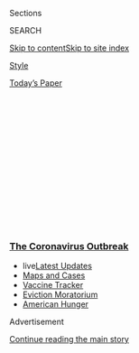 <div id="app">

<div>

<div>

<div>

<div class="NYTAppHideMasthead css-1q2w90k e1suatyy0">

<div class="section css-ui9rw0 e1suatyy2">

<div class="css-eph4ug er09x8g0">

<div class="css-6n7j50">

</div>

<span class="css-1dv1kvn">Sections</span>

<div class="css-10488qs">

<span class="css-1dv1kvn">SEARCH</span>

</div>

[Skip to content](#site-content)[Skip to site
index](#site-index)

</div>

<div id="masthead-section-label" class="css-1wr3we4 eaxe0e00">

[Style](https://www.nytimes3xbfgragh.onion/section/style)

</div>

<div class="css-10698na e1huz5gh0">

</div>

</div>

<div id="masthead-bar-one" class="section hasLinks css-15hmgas e1csuq9d3">

<div class="css-uqyvli e1csuq9d0">

</div>

<div class="css-1uqjmks e1csuq9d1">

</div>

<div class="css-9e9ivx">

[](https://myaccount.nytimes3xbfgragh.onion/auth/login?response_type=cookie&client_id=vi)

</div>

<div class="css-1bvtpon e1csuq9d2">

[Today’s
Paper](https://www.nytimes3xbfgragh.onion/section/todayspaper)

</div>

</div>

</div>

</div>

<div data-aria-hidden="false">

<div id="site-content" data-role="main">

<div>

<div class="css-1aor85t" style="opacity:0.000000001;z-index:-1;visibility:hidden">

<div class="css-1hqnpie">

<div class="css-epjblv">

<span class="css-17xtcya">[Style](/section/style)</span><span class="css-x15j1o">|</span><span class="css-fwqvlz">Capri,
a Getaway for the Rich and Famous, Misses Its
Americans</span>

</div>

<div class="css-k008qs">

<div class="css-1iwv8en">

<span class="css-18z7m18"></span>

<div>

</div>

</div>

<span class="css-1n6z4y">https://nyti.ms/2Fa3v5f</span>

<div class="css-1705lsu">

<div class="css-4xjgmj">

<div class="css-4skfbu" data-role="toolbar" data-aria-label="Social Media Share buttons, Save button, and Comments Panel with current comment count" data-testid="share-tools">

  - 
  - 
  - 
  - 
    
    <div class="css-6n7j50">
    
    </div>

  - 
  - 

</div>

</div>

</div>

</div>

</div>

</div>

<div class="css-13pd83m">

<div class="css-l9svim">

### [<span class="css-pa1jbp"><span class="css-1rxm0ex">The Coronavirus</span><span class="css-1rxm0ex"> Outbreak</span></span>](https://www.nytimes3xbfgragh.onion/news-event/coronavirus?name=styln-coronavirus-national&region=TOP_BANNER&block=storyline_menu_recirc&action=click&pgtype=Article&impression_id=bae62ef0-f27e-11ea-b230-435ddf4f92b6&variant=undefined)

  - <span class="css-ousu42"><span class="css-12clwdu">live</span>[Latest
    Updates](https://www.nytimes3xbfgragh.onion/2020/09/08/world/covid-19-coronavirus.html?name=styln-coronavirus-national&region=TOP_BANNER&block=storyline_menu_recirc&action=click&pgtype=Article&impression_id=bae65600-f27e-11ea-b230-435ddf4f92b6&variant=undefined)</span>
  - <span class="css-ousu42">[Maps and
    Cases](https://www.nytimes3xbfgragh.onion/interactive/2020/us/coronavirus-us-cases.html?name=styln-coronavirus-national&region=TOP_BANNER&block=storyline_menu_recirc&action=click&pgtype=Article&impression_id=bae65601-f27e-11ea-b230-435ddf4f92b6&variant=undefined)</span>
  - <span class="css-ousu42">[Vaccine
    Tracker](https://www.nytimes3xbfgragh.onion/interactive/2020/science/coronavirus-vaccine-tracker.html?name=styln-coronavirus-national&region=TOP_BANNER&block=storyline_menu_recirc&action=click&pgtype=Article&impression_id=bae67d10-f27e-11ea-b230-435ddf4f92b6&variant=undefined)</span>
  - <span class="css-ousu42">[Eviction
    Moratorium](https://www.nytimes3xbfgragh.onion/2020/09/02/your-money/eviction-moratorium-covid.html?name=styln-coronavirus-national&region=TOP_BANNER&block=storyline_menu_recirc&action=click&pgtype=Article&impression_id=bae67d11-f27e-11ea-b230-435ddf4f92b6&variant=undefined)</span>
  - <span class="css-ousu42">[American
    Hunger](https://www.nytimes3xbfgragh.onion/interactive/2020/09/02/magazine/food-insecurity-hunger-us.html?name=styln-coronavirus-national&region=TOP_BANNER&block=storyline_menu_recirc&action=click&pgtype=Article&impression_id=bae67d12-f27e-11ea-b230-435ddf4f92b6&variant=undefined)</span>

</div>

</div>

<div id="top-wrapper" class="css-1sy8kpn">

<div id="top-slug" class="css-l9onyx">

Advertisement

</div>

[Continue reading the main
story](#after-top)

<div class="ad top-wrapper" style="text-align:center;height:100%;display:block;min-height:250px">

<div id="top" class="place-ad" data-position="top" data-size-key="top">

</div>

</div>

<div id="after-top">

</div>

</div>

<div>

<div id="sponsor-wrapper" class="css-1hyfx7x">

<div id="sponsor-slug" class="css-19vbshk">

Supported by

</div>

[Continue reading the main
story](#after-sponsor)

<div id="sponsor" class="ad sponsor-wrapper" style="text-align:center;height:100%;display:block">

</div>

<div id="after-sponsor">

</div>

</div>

<div class="css-186x18t">

<span class="css-10ej3is ezdmqqa0">The Great Read</span>

</div>

<div class="css-1vkm6nb ehdk2mb0">

# Capri, a Getaway for the Rich and Famous, Misses Its Americans

</div>

Visitors from the United States make up the largest share of foreign
tourists on the Italian island, and this year their absence is denting
local businesses.

<div class="css-79elbk" data-testid="photoviewer-wrapper">

<div class="css-z3e15g" data-testid="photoviewer-wrapper-hidden">

</div>

<div class="css-1a48zt4 ehw59r15" data-testid="photoviewer-children">

![<span class="css-16f3y1r e13ogyst0" data-aria-hidden="true">“People
come for three things: the sun and the sea, the food and the shopping,”
said Federico Alvarez de Toledo, 56, who has lived on Capri for nine
years.</span><span class="css-cnj6d5 e1z0qqy90" itemprop="copyrightHolder"><span class="css-1ly73wi e1tej78p0">Credit...</span><span><span>Ciro
De
Luca/Reuters</span></span></span>](https://static01.graylady3jvrrxbe.onion/images/2020/09/01/fashion/VIRUS-CAPRI01/merlin_171887103_86640278-991a-4000-aa01-06cf59bd96cc-articleLarge.jpg?quality=75&auto=webp&disable=upscale)

</div>

</div>

<div class="css-18e8msd">

<div class="css-vp77d3 epjyd6m0">

<div class="css-hus3qt ey68jwv0" data-aria-hidden="true">

[![Valeriya
Safronova](https://static01.graylady3jvrrxbe.onion/images/2018/06/14/multimedia/author-valeriya-safronova/author-valeriya-safronova-thumbLarge.jpg
"Valeriya Safronova")](https://www.nytimes3xbfgragh.onion/by/valeriya-safronova)

</div>

<div class="css-1baulvz">

By [<span class="css-1baulvz last-byline" itemprop="name">Valeriya
Safronova</span>](https://www.nytimes3xbfgragh.onion/by/valeriya-safronova)

</div>

</div>

  - 
    
    <div class="css-ld3wwf e16638kd2">
    
    Sept. 8,
    2020
    
    </div>

  - 
    
    <div class="css-4xjgmj">
    
    <div class="css-d8bdto" data-role="toolbar" data-aria-label="Social Media Share buttons, Save button, and Comments Panel with current comment count" data-testid="share-tools">
    
      - 
      - 
      - 
      - 
        
        <div class="css-6n7j50">
        
        </div>
    
      - 
      - 
    
    </div>
    
    </div>

</div>

</div>

<div class="section meteredContent css-1r7ky0e" name="articleBody" itemprop="articleBody">

<div class="css-1fanzo5 StoryBodyCompanionColumn">

<div class="css-53u6y8">

CAPRI, Italy — On a sweltering Monday morning in August, half an hour
before a ferry to Capri was scheduled to depart from a harbor in Naples,
dozens of sweating people crowded on the dock, their face masks in
various states of ineffectiveness.

The ferry ride to Capri, an island off the coast of southern Italy,
lasts about an hour. Once on the island, many of those on board spent
the rest of the day lining up for the funicular, for buses, for taxis
and for boats.

After a strict lockdown this spring, during which most people were
barred from entering the island, Capri reopened to tourists in June**,**
a few months later than usual. Like other parts of Italy, the region
that Capri is in, Campania, has seen a [large drop in international
tourists](https://www.nytimes3xbfgragh.onion/2020/06/10/world/europe/italy-coronavirus-tourism.html)
this summer — 85 to 90 percent less than last year, according to Gianni
Terminiello, who is in charge of statistics at Campania’s tourism
agency.

Capri made up some of the difference last month with Italian tourists;
the mayor of Capri estimated that thousands of people **** were arriving
daily in August.

</div>

</div>

<div class="css-1fanzo5 StoryBodyCompanionColumn">

<div class="css-53u6y8">

The visitors carry a health risk, but Capri’s 14,000 or so residents
rely on tourism, so the stores, hotels and beach clubs have reopened,
with some operating at full or near-full capacity. On a recent weekday,
beach coves were dotted with towels and bright, colored umbrellas,
restaurants like the popular Da Paolino were booked solid (weeks in
advance), and the cafes in the “piazzetta” — the square at the center of
Capri — were filled from morning to night.

According to health authorities in Campania, the island had zero cases
of Covid-19 in June and July. Sixteen were recorded in the second half
of August.

The dreaminess of Capri’s rugged landscape and jewel-toned sea has long
attracted the wealthy, famous and powerful, beginning about 2,000 years
ago with the Roman emperor Tiberius, who built 12 villas on the island
and is said to have thrown people who displeased him off Capri’s cliffs.

Toward the end of the 19th century, Axel Munthe, the physician and
companion of Queen Victoria of Sweden, built a holiday [getaway in
Capri](http://www.villasanmichele.eu/), and several decades later, in
the early 1900s, the writer Maxim Gorky [hosted his friend Vladimir
Lenin](https://www.idfa.nl/en/film/d931478e-6c95-42a5-910b-1d960452536e/the-other-revolution-gorkij-and-lenin-on-capri/docs-for-sale)
at his Capri home. (Gorky was one of the island’s famous exiles; another
was [the poet Pablo
Neruda](https://www.sothebys.com/en/buy/auction/2020/music-continental-books-and-medieval-manuscripts/pablo-neruda-16-letters-together-with-documents).)

</div>

</div>

<div class="css-79elbk" data-testid="photoviewer-wrapper">

<div class="css-z3e15g" data-testid="photoviewer-wrapper-hidden">

</div>

<div class="css-1a48zt4 ehw59r15" data-testid="photoviewer-children">

![<span class="css-16f3y1r e13ogyst0" data-aria-hidden="true">The
Chilean poet Pablo Neruda on Capri in
1952. </span><span class="css-cnj6d5 e1z0qqy90" itemprop="copyrightHolder"><span class="css-1ly73wi e1tej78p0">Credit...</span><span>Mario
Torrisi/Associated
Press</span></span>](https://static01.graylady3jvrrxbe.onion/images/2020/09/03/fashion/VIRUS-CAPRI-neruda/VIRUS-CAPRI-neruda-articleLarge.jpg?quality=75&auto=webp&disable=upscale)

</div>

</div>

<div class="css-1fanzo5 StoryBodyCompanionColumn">

<div class="css-53u6y8">

“People come for three things: the sun and the sea, the food and the
shopping,” said Federico Alvarez de Toledo, 56, who has lived on Capri
for nine years and whose family has owned a house in the town center
since 1860.

</div>

</div>

<div class="css-1fanzo5 StoryBodyCompanionColumn">

<div class="css-53u6y8">

Giovanna Gentile Ferragamo, who serves on the board of directors at
Salvatore Ferragamo S.p.A., the luxury goods company, grew up visiting
Capri with her parents. She recalls riding donkeys around the island as
a
child.

<div id="NYT_MAIN_CONTENT_1_REGION" class="css-9tf9ac">

<div>

<div id="styln-covid-updates-world" class="section interactive-content interactive-size-medium css-1ftcdic">

<div class="css-17ih8de interactive-body">

<div id="styln-briefing-block" data-asset-id="QXJ0aWNsZTpueXQ6Ly9hcnRpY2xlLzczNDIwODc0LTQ1NGYtNTQ4Ny1hYzExLTM0Mzg2ODUxZDI3ZA==">

<div class="briefing-block-header-section">

# [Latest Updates: The Coronavirus Outbreak](https://www.nytimes3xbfgragh.onion/2020/09/08/world/covid-19-coronavirus.html?action=click&pgtype=Article&state=default&region=MAIN_CONTENT_1&context=storylines_live_updates)

<div class="briefing-block-ts">

Updated 2020-09-09T08:22:37.235Z

</div>

</div>

  - [AstraZeneca halts a vaccine trial to investigate a participant’s
    illness.](https://www.nytimes3xbfgragh.onion/2020/09/08/world/covid-19-coronavirus.html?action=click&pgtype=Article&state=default&region=MAIN_CONTENT_1&context=storylines_live_updates#link-313b443d)
  - [Facing a surge in cases, Britain plans to limit most gatherings to
    six
    people.](https://www.nytimes3xbfgragh.onion/2020/09/08/world/covid-19-coronavirus.html?action=click&pgtype=Article&state=default&region=MAIN_CONTENT_1&context=storylines_live_updates#link-4438dd7)
  - [Nine drugmakers pledge to thoroughly vet any coronavirus
    vaccine.](https://www.nytimes3xbfgragh.onion/2020/09/08/world/covid-19-coronavirus.html?action=click&pgtype=Article&state=default&region=MAIN_CONTENT_1&context=storylines_live_updates#link-679303d7)

<div class="briefing-block-footer">

<div class="briefing-block-footer-meta">

[See more
updates](https://www.nytimes3xbfgragh.onion/2020/09/08/world/covid-19-coronavirus.html?action=click&pgtype=Article&state=default&region=MAIN_CONTENT_1&context=storylines_live_updates)

</div>

<div class="briefing-block-briefinglinks">

<span>More live coverage:</span>
[Markets](https://www.nytimes3xbfgragh.onion/live/2020/09/08/business/stock-market-today-coronavirus?action=click&pgtype=Article&state=default&region=MAIN_CONTENT_1&context=storylines_live_updates)

</div>

</div>

</div>

</div>

</div>

</div>

</div>

“If they wanted to stop, there was no way you could get them to go,”
Mrs. Gentile Ferragamo said of the animals. “You had to wait until they
had their lunch. But we were not in a hurry.” Now, Mrs. Gentile
Ferragamo, 77, visits her villa on the island two or three times a year
and spends most of her time on her
“[gozzo](https://www.capri.com/en/b/rent-a-gozzo-boat-on-capri),” a
traditional local boat, lounging in the sun during the day and catching
squid in the evening.

“Everything is good in Capri,” she said.

Still, the pandemic has touched the island in many ways.

In early August, Marino Lembo, the mayor of Capri, fearful of the
effects that the crush of visitors could have on the island’s zero
infections, made masks mandatory in the busiest parts of the island,
like the center square and its adjoining streets.

On a recent couple of days, tourists seemed to be following the rule —
at least during the afternoons. Their faces covered, they strolled past
display cases lined with limoncello, past Chanel and Gucci and Fendi,
and past the artisanal boutiques selling sandals and perfumes.

But at night, as the hours ticked by and the coffee cups in the
piazzetta were replaced by bottles of wine, the little cloth barriers
slipped off, revealing more and more skin.

</div>

</div>

<div class="css-1fanzo5 StoryBodyCompanionColumn">

<div class="css-53u6y8">

“Wearing masks doesn’t allow you to feel like you’re on vacation,” said
Mariano Della Corte, 37, a journalist and social anthropologist who grew
up in Capri and lives there now. “Capri is a place that’s exotic. You
don’t care about your problems, your everyday life. But now, you cannot
have the place as an
escape.”

</div>

</div>

<div class="css-79elbk" data-testid="photoviewer-wrapper">

<div class="css-z3e15g" data-testid="photoviewer-wrapper-hidden">

</div>

<div class="css-1a48zt4 ehw59r15" data-testid="photoviewer-children">

<div class="css-1xdhyk6 erfvjey0">

<span class="css-1ly73wi e1tej78p0">Image</span>

<div class="css-zjzyr8">

<div data-testid="lazyimage-container" style="height:251.33333333333331px">

</div>

</div>

</div>

<span class="css-16f3y1r e13ogyst0" data-aria-hidden="true">Though Capri
had plenty of Italian tourists this summer, they do not have the
spending capacity of foreigners, said Gianni Terminiello, who is in
charge of statistics at Campania’s tourism
agency.</span><span class="css-cnj6d5 e1z0qqy90" itemprop="copyrightHolder"><span class="css-1ly73wi e1tej78p0">Credit...</span><span>Ciro
De Luca/Reuters</span></span>

</div>

</div>

<div class="css-1fanzo5 StoryBodyCompanionColumn">

<div class="css-53u6y8">

Fewer people on the island has meant a resurgence of nature, with
cleaner waters and more space for the island’s fauna, but Caprese
business owners lament the lack of one particular species this year: the
Americans. Locals say that the island looks and feels very different
without the summer set that migrates across the ocean and makes up the
largest share of Capri’s foreign tourists.

<div id="NYT_MAIN_CONTENT_2_REGION" class="css-9tf9ac">

<div>

</div>

</div>

“Life in Capri is connected to the presence of these people,” said Mr.
Della Corte. “It’s kind of a second home for them. We see them as a part
of the island.” Without the usual summer crowds, he said, “it seems like
another place.”

Dinner is later, for one. “The Americans eat at 7 p.m.,” said Carmine De
Martino, 39, the owner of [Bagni
Tiberio](https://www.bagnitiberio.com/en/index), a beach club opened in
1926 by Mr. De Martino’s great-grandfather among the ruins of a Roman
villa. “The Italians eat at 10 p.m.” The general volume has increased,
he added. “Americans are quieter. Now it’s a very loud place because we
are noisy.”

Mr. Lembo, the mayor, said that Americans who are used to staying in
Capri every summer in the same rooms in the same hotels have been
calling to ask if they can come this year. “Obviously it is not
possible,” he said.

</div>

</div>

<div class="css-1fanzo5 StoryBodyCompanionColumn">

<div class="css-53u6y8">

Michela De Martino, 44, who with her sister and uncle owns [Da
Paolino](https://paolinocapri.com/en/), a former farm and bocce court
that became a restaurant in the 1970s, said that about 80 percent of
their customers are from the United States. Over the decades, those
customers have included Bruce Willis and Demi Moore, Leonardo DiCaprio,
Will Smith and Uma Thurman.

Since travel restrictions were announced, she said, many Americans have
been writing and calling, already making plans to eat at the
lemon-tree-shaded restaurant in the summer of 2021.

## A Symbol of the ‘Dolce Vita’

Americans, particularly famous ones, have been a dependable presence in
Capri since the end of the Second World War. Jacqueline Kennedy Onassis,
an oft-photographed visitor, made famous both a [local style of
sandal](https://footwearnews.com/2016/fashion/designers/canfaro-capri-sandals-jackie-kennedy-onassis-style-shoes-207293/)
and a length of pants named after the island.

Frank Sinatra, Gracie Fields, and Bing Crosby and Rosemary Clooney
recorded the same [song](https://www.youtube.com/watch?v=vzD8YHhdv3w)
about the island for their albums. Elizabeth Taylor and Richard Burton
[visited](https://www.dailymail.co.uk/tvshowbiz/article-1277881/Dame-Gracie-Field-auction-Unseen-picture-Elizabeth-Taylor-Richard-Burton.html)
the island’s popular beach club, the Canzone del Mare, in the early days
of their relationship, when it was still somewhat of a
secret.

<div id="NYT_MAIN_CONTENT_3_REGION" class="css-9tf9ac">

<div>

<div id="styln-prism-freeform-1594220623585" class="section interactive-content interactive-size-medium css-1ftcdic">

<div class="css-17ih8de interactive-body">

<div id="prism-freeform-block-62914" class="css-19mumt8" data-role="complementary" data-storyline="The Coronavirus Outbreak" data-truncated="true" tabindex="0">

<div class="css-a8d9oz">

<div class="css-eb027h">

[](https://www.nytimes3xbfgragh.onion/news-event/coronavirus?action=click&pgtype=Article&state=default&region=MAIN_CONTENT_3&context=storylines_faq)

### The Coronavirus Outbreak ›

#### Frequently Asked Questions

Updated September 4, 2020

  - #### What are the symptoms of coronavirus?
    
      - In the beginning, the coronavirus [seemed like it was primarily
        a respiratory
        illness](https://www.nytimes3xbfgragh.onion/article/coronavirus-facts-history.html?action=click&pgtype=Article&state=default&region=MAIN_CONTENT_3&context=storylines_faq#link-6817bab5) —
        many patients had fever and chills, were weak and tired, and
        coughed a lot, though some people don’t show many symptoms at
        all. Those who seemed sickest had pneumonia or acute respiratory
        distress syndrome and received supplemental oxygen. By now,
        doctors have identified many more symptoms and syndromes. In
        April, [the C.D.C. added to the list of early
        signs](https://www.nytimes3xbfgragh.onion/2020/04/27/health/coronavirus-symptoms-cdc.html?action=click&pgtype=Article&state=default&region=MAIN_CONTENT_3&context=storylines_faq) sore
        throat, fever, chills and muscle aches. Gastrointestinal upset,
        such as diarrhea and nausea, has also been observed. Another
        telltale sign of infection may be a sudden, profound diminution
        of one’s [sense of smell and
        taste.](https://www.nytimes3xbfgragh.onion/2020/03/22/health/coronavirus-symptoms-smell-taste.html?action=click&pgtype=Article&state=default&region=MAIN_CONTENT_3&context=storylines_faq) Teenagers
        and young adults in some cases have developed painful red and
        purple lesions on their fingers and toes — nicknamed “Covid toe”
        — but few other serious symptoms.

  - #### Why is it safer to spend time together outside?
    
      - [Outdoor
        gatherings](https://www.nytimes3xbfgragh.onion/2020/05/15/us/coronavirus-what-to-do-outside.html?action=click&pgtype=Article&state=default&region=MAIN_CONTENT_3&context=storylines_faq) lower
        risk because wind disperses viral droplets, and sunlight can
        kill some of the virus. Open spaces prevent the virus from
        building up in concentrated amounts and being inhaled, which can
        happen when infected people exhale in a confined space for long
        stretches of time, said Dr. Julian W. Tang, a virologist at the
        University of Leicester.

  - #### Why does standing six feet away from others help?
    
      - The coronavirus spreads primarily through droplets from your
        mouth and nose, especially when you cough or sneeze. The C.D.C.,
        one of the organizations using that measure, [bases its
        recommendation of six
        feet](https://www.nytimes3xbfgragh.onion/2020/04/14/health/coronavirus-six-feet.html?action=click&pgtype=Article&state=default&region=MAIN_CONTENT_3&context=storylines_faq) on
        the idea that most large droplets that people expel when they
        cough or sneeze will fall to the ground within six feet. But six
        feet has never been a magic number that guarantees complete
        protection. Sneezes, for instance, can launch droplets a lot
        farther than six feet, [according to a recent
        study](https://jamanetwork.com/journals/jama/fullarticle/2763852).
        It's a rule of thumb: You should be safest standing six feet
        apart outside, especially when it's windy. But keep a mask on at
        all times, even when you think you’re far enough apart.

  - #### I have antibodies. Am I now immune?
    
      - As of right now,[ that seems likely, for at least several
        months.](https://www.nytimes3xbfgragh.onion/2020/07/22/health/covid-antibodies-herd-immunity.html?action=click&pgtype=Article&state=default&region=MAIN_CONTENT_3&context=storylines_faq) There
        have been frightening accounts of people suffering what seems to
        be a second bout of Covid-19. But experts say these patients may
        have a drawn-out course of infection, with the virus taking a
        slow toll weeks to months after initial exposure. People
        infected with the coronavirus typically
        [produce](https://www.nature.com/articles/s41586-020-2456-9) immune
        molecules called antibodies, which are [protective proteins made
        in response to an
        infection](https://www.nytimes3xbfgragh.onion/2020/05/07/health/coronavirus-antibody-prevalence.html?action=click&pgtype=Article&state=default&region=MAIN_CONTENT_3&context=storylines_faq)[.
        These antibodies
        may](https://www.nytimes3xbfgragh.onion/2020/05/07/health/coronavirus-antibody-prevalence.html?action=click&pgtype=Article&state=default&region=MAIN_CONTENT_3&context=storylines_faq) last
        in the body [only two to three
        months](https://www.nature.com/articles/s41591-020-0965-6),
        which may seem worrisome, but that’s perfectly normal after an
        acute infection subsides, said Dr. Michael Mina, an immunologist
        at Harvard University. It may be possible to get the coronavirus
        again, but it’s highly unlikely that it would be possible in a
        short window of time from initial infection or make people
        sicker the second time.

  - #### What are my rights if I am worried about going back to work?
    
      - Employers have to provide [a safe
        workplace](https://www.osha.gov/SLTC/covid-19/standards.html) with
        policies that protect everyone equally. [And if one of your
        co-workers tests positive for the coronavirus, the
        C.D.C.](https://www.nytimes3xbfgragh.onion/article/coronavirus-money-unemployment.html?action=click&pgtype=Article&state=default&region=MAIN_CONTENT_3&context=storylines_faq) has
        said that [employers should tell their
        employees](https://www.cdc.gov/coronavirus/2019-ncov/community/guidance-business-response.html) --
        without giving you the sick employee’s name -- that they may
        have been exposed to the
virus.

<div id="styln-survey-component-62914" class="styln-survey-component" data-surveyname="faq" data-surveystoryline="coronavirus">

</div>

</div>

<div class="css-6mllg9">

</div>

<div class="css-pmm6ed">

<span class="css-5gimkt"></span>

</div>

</div>

</div>

</div>

</div>

</div>

</div>

More recently, Kylie Jenner
[celebrated](https://www.theguardian.com/business/2019/aug/09/reality-tv-star-kylie-jenner-celebrates-birthday-on-1m-a-week-superyacht)
her 22nd birthday on the waters surrounding Capri on a yacht that was
[sold for $126
million](https://www.bloomberg.com/news/articles/2019-04-03/genting-to-buy-1mdb-linked-yacht-from-malaysia-for-126-million),
Jay-Z and Beyoncé [received a standing
ovation](https://www.tmz.com/2018/07/23/jay-z-beyonce-standing-ovation-leaving-restaurant-capri/)
when leaving a local restaurant, and Jennifer Lopez [hopped onto a
table](https://www.instagram.com/p/BmPSFnPA7zd/?utm_source=ig_embed) to
spontaneously perform “Let’s Get Loud” at Taverna Anema e Core, the
island’s can’t-miss nightclub.

“Capri, in the imagination, is still linked to the ‘dolce vita,’” said
Michela Giovinetti, 46, a location manager who has lived on the island
for 20 years. “Historically, Capri was a symbol of freedom and
simplicity and hedonism.”

</div>

</div>

<div class="css-1fanzo5 StoryBodyCompanionColumn">

<div class="css-53u6y8">

Ms. Giovinetti, who has worked on projects like Dolce & Gabbana’s Light
Blue perfume [ad
campaigns](https://www.dolcegabbanabeauty.com/perfumes/light-blue/) and
Louis Vuitton’s arty [perfume commercial featuring Emma
Stone](https://www.youtube.com/watch?v=fFv5smPPuZo), is feeling the pain
of travel restrictions. Nearly all of her projects involve working with
people from abroad, especially from the United States. So far this year,
she has had only one request for her scouting services.

Americans who visit Capri have a different approach to shopping than
Europeans, Mr. Alvarez de Toledo said. He runs [Eco
Capri](https://www.ecocapri.com/), a boutique that sells scarves,
caftans, bags, plates and other decorative items printed with designs
created by his grandmother, Laetitia Cerio, an artist whose prints
featured in Emilio Pucci’s first collection.

“The Americans, if they like two or three scarves, they’re like, ‘You
know what, I’ll just take the three because I’ll figure out what to do
with them later,’” Mr. Alvarez de Toledo said. “Europeans are much more,
‘Tomorrow I’ll come back and get it down to two, and then I’ll choose
one.’ We’ve all been spoiled with that sort of
optimism.”

</div>

</div>

<div class="css-79elbk" data-testid="photoviewer-wrapper">

<div class="css-z3e15g" data-testid="photoviewer-wrapper-hidden">

</div>

<div class="css-1a48zt4 ehw59r15" data-testid="photoviewer-children">

<div class="css-1xdhyk6 erfvjey0">

<span class="css-1ly73wi e1tej78p0">Image</span>

<div class="css-zjzyr8">

<div data-testid="lazyimage-container" style="height:270.6666666666667px">

</div>

</div>

</div>

<span class="css-16f3y1r e13ogyst0" data-aria-hidden="true">“We miss the
American tourists,” said Mr. Alvarez de Toledo. “We miss the
interaction, the energy, the optimism, the shopping
style.”</span><span class="css-cnj6d5 e1z0qqy90" itemprop="copyrightHolder"><span class="css-1ly73wi e1tej78p0">Credit...</span><span>
Eco Capri</span></span>

</div>

</div>

<div class="css-1fanzo5 StoryBodyCompanionColumn">

<div class="css-53u6y8">

Mr. Alvarez de Toledo said his store, like the island, has regulars, who
vacation in Capri every year. “The Capri lovers,” he calls them. This
season, with the Capri lovers stuck across the ocean, Eco Capri has seen
a bump in online traffic, in response to which Mr. Alvarez de Toledo and
his partners created a weekly newsletter to keep up with 500 of their
customers from afar.

Other businesses offering luxury services also miss the American
visitors, and their deep pockets. Vincenzo Murolo, 40, the owner and
chief executive of [Capri On Board](https://www.caprionboard.com/), a
yacht management company, said that this year, his business has
decreased by 87 percent. Though Americans are not his only customers,
they are his top customers, spending, on average, about 3,000 euros
($3,500).

</div>

</div>

<div class="css-1fanzo5 StoryBodyCompanionColumn">

<div class="css-53u6y8">

“There’s a war between boat owners to have the American tourists because
they’re the ones who spend the most money,” said Danilo Palumbo, 33, of
[Capri Boat Service](https://www.capriboatservice.com/), which offers
tours around the area, with prices starting at 80 euros ($95) for the
one-hour selfie tour to 4,000 euros ($4,750) for a half-day on a private
yacht.

Despite all the nostalgia for the Americans, some residents noted that
there are benefits to the much-reduced tourist traffic. “You can walk
everywhere on the island, even during rush hour,” Mr. Della Corte said.

Others said the difference between the tourist season this year and last
has hardly been noticeable.

Ersilia Buonocore, 63, one of the owners of a family-run [gelato and
pastry
shop](https://www.facebookcorewwwi.onion/capri.gelateriabuonocore/) that
her father opened in the center of town nearly five decades ago, found a
couple of minutes to talk on a late afternoon. “It’s basically the
same,” she said, before rushing back to serving a long line of
customers eager for that most universal of luxuries: a cold, sweet
treat.

Gaia Pianigiani contributed reporting.

</div>

</div>

<div>

</div>

</div>

<div>

</div>

<div>

</div>

<div>

</div>

<div>

<div id="bottom-wrapper" class="css-1ede5it">

<div id="bottom-slug" class="css-l9onyx">

Advertisement

</div>

[Continue reading the main
story](#after-bottom)

<div id="bottom" class="ad bottom-wrapper" style="text-align:center;height:100%;display:block;min-height:90px">

</div>

<div id="after-bottom">

</div>

</div>

</div>

</div>

</div>

## Site Index

<div>

</div>

## Site Information Navigation

  - [© <span>2020</span> <span>The New York Times
    Company</span>](https://help.nytimes3xbfgragh.onion/hc/en-us/articles/115014792127-Copyright-notice)

<!-- end list -->

  - [NYTCo](https://www.nytco.com/)
  - [Contact
    Us](https://help.nytimes3xbfgragh.onion/hc/en-us/articles/115015385887-Contact-Us)
  - [Work with us](https://www.nytco.com/careers/)
  - [Advertise](https://nytmediakit.com/)
  - [T Brand Studio](http://www.tbrandstudio.com/)
  - [Your Ad
    Choices](https://www.nytimes3xbfgragh.onion/privacy/cookie-policy#how-do-i-manage-trackers)
  - [Privacy](https://www.nytimes3xbfgragh.onion/privacy)
  - [Terms of
    Service](https://help.nytimes3xbfgragh.onion/hc/en-us/articles/115014893428-Terms-of-service)
  - [Terms of
    Sale](https://help.nytimes3xbfgragh.onion/hc/en-us/articles/115014893968-Terms-of-sale)
  - [Site
    Map](https://spiderbites.nytimes3xbfgragh.onion)
  - [Help](https://help.nytimes3xbfgragh.onion/hc/en-us)
  - [Subscriptions](https://www.nytimes3xbfgragh.onion/subscription?campaignId=37WXW)

</div>

</div>

</div>

</div>
